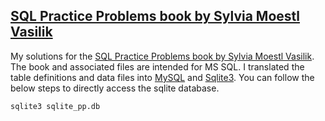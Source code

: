 ## [SQL Practice Problems book by Sylvia Moestl Vasilik](http://www.sqlpracticeproblems.com)

My solutions for the [SQL Practice Problems book by Sylvia Moestl Vasilik](extra/sql_practise_problems_sylvia/sql_practice_problem.pdf). The book and associated files are intended for MS SQL. I translated the table definitions and data files into [MySQL](extra/sql_practise_problems_sylvia/mysql) and [Sqlite3](extra/sql_practise_problems_sylvia/sqlite). You can follow the below steps to directly access the sqlite database.

```bash
sqlite3 sqlite_pp.db
```